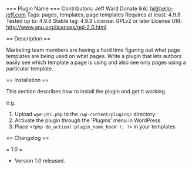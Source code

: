 === Plugin Name ===
Contributors: Jeff Ward
Donate link: hi@hello-jeff.com
Tags: pages, templates, page templates
Requires at least: 4.9.8
Tested up to: 4.9.8
Stable tag: 4.9.8
License: GPLv2 or later
License URI: http://www.gnu.org/licenses/gpl-2.0.html

== Description ==

Marketing team members are having a hard time figuring out what page templates are being used on what pages.
Write a plugin that lets authors easily see which template a page is using and also see only pages using a particular template.

== Installation ==

This section describes how to install the plugin and get it working.

e.g.

1. Upload `wpe-pti.php` to the `/wp-content/plugins/` directory
1. Activate the plugin through the 'Plugins' menu in WordPress
1. Place `<?php do_action('plugin_name_hook'); ?>` in your templates

== Changelog ==

= 1.0 =
* Version 1.0 released.
